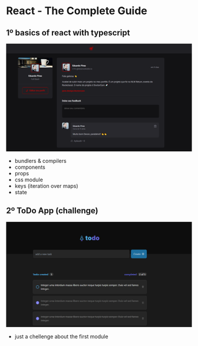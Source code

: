 # React - The Complete Guide

## 1º basics of react with typescript

![](/docs/imgs/overviewFundamentals.png)

- bundlers & compilers
- components
- props
- css module
- keys (iteration over maps)
- state

## 2º ToDo App (challenge)

![](/docs/imgs/todoChallenge.png)

- just a chellenge about the first module
